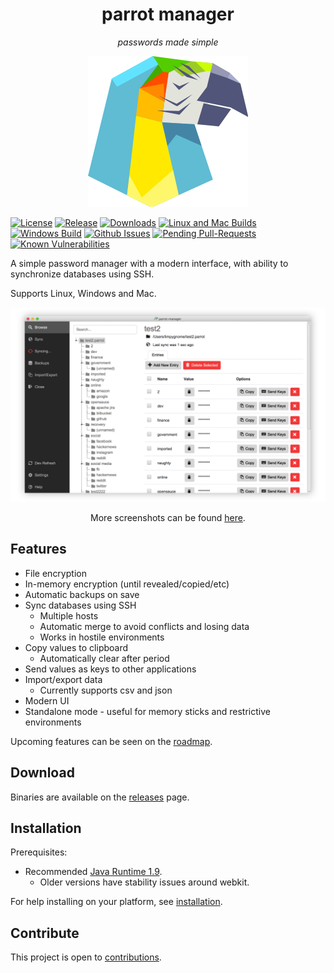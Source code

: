 <h1 align="center">
    parrot manager
</h1>
<p align="center">
    <i>
        passwords made simple
    </i>
</p>

<p align="center">
    <img src="parrot-manager/src/main/resources/icons/parrot-icon.png" alt="parrot logo" />
</p>

[![License](http://img.shields.io/:license-mit-blue.svg?style=flat-square)](http://badges.mit-license.org)
[![Release](https://img.shields.io/github/release/limpygnome/parrot-manager.svg)](https://github.com/limpygnome/parrot-manager/releases)
[![Downloads](https://img.shields.io/github/downloads/limpygnome/parrot-manager/total.svg)](https://github.com/limpygnome/parrot-manager/releases)
[![Linux and Mac Builds](https://img.shields.io/travis/limpygnome/parrot-manager.svg?label=Linux%20and%20Mac%20build)](https://travis-ci.org/limpygnome/parrot-manager)
[![Windows Build](https://img.shields.io/appveyor/ci/limpygnome/parrot-manager.svg?label=Windows%20build)](https://ci.appveyor.com/project/limpygnome/parrot-manager)
[![Github Issues](http://githubbadges.herokuapp.com/limpygnome/parrot-manager/issues.svg?style=flat-square)](https://github.com/limpygnome/parrot-manager/issues)
[![Pending Pull-Requests](https://img.shields.io/github/issues-pr/limpygnome/parrot-manager.svg)](https://github.com/limpygnome/parrot-manager/pulls)
[![Known Vulnerabilities](https://snyk.io/test/github/limpygnome/parrot-manager/badge.svg)](https://snyk.io/test/github/limpygnome/parrot-manager)

A simple password manager with a modern interface, with ability to synchronize databases using SSH.

Supports Linux, Windows and Mac.

<p align="center">
    <img src="docs/screenshots/7.0/parrot-window.png" alt="Parrot manager window" />
</p>
<p align="center">
    More screenshots can be found <a href="https://github.com/limpygnome/parrot-manager/tree/develop/docs/screenshots">here</a>.
</p>


## Features
- File encryption
- In-memory encryption (until revealed/copied/etc)
- Automatic backups on save
- Sync databases using SSH
    - Multiple hosts
    - Automatic merge to avoid conflicts and losing data
    - Works in hostile environments
- Copy values to clipboard
    - Automatically clear after period
- Send values as keys to other applications
- Import/export data
    - Currently supports csv and json
- Modern UI
- Standalone mode - useful for memory sticks and restrictive environments

Upcoming features can be seen on the [roadmap](roadmap.md).


## Download
Binaries are available on the [releases](https://github.com/limpygnome/parrot-manager/releases) page.


## Installation
Prerequisites:
- Recommended [Java Runtime 1.9](http://www.oracle.com/technetwork/java/javase/downloads/jre9-downloads-3848532.html).
    - Older versions have stability issues around webkit.

For help installing on your platform, see [installation](docs/installation.md).


## Contribute
This project is open to [contributions](CONTRIBUTING.md).
